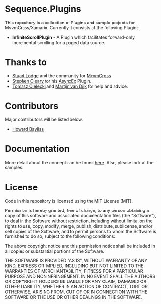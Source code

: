 Sequence.Plugins
==========

This repository is a collection of Plugins and sample projects for MvvmCross/Xamarin. Currently it consists of the following Plugins:

- **InfiniteScrollPlugin** - A Plugin which facilitates forward-only incremental scrolling for a paged data source.

Thanks to
=========

- [Stuart Lodge](https://twitter.com/slodge) and the community for [MvvmCross](https://github.com/MvvmCross/MvvmCross)
- [Stephen Cleary](https://twitter.com/astevecleary) for his [AsyncEx](https://github.com/StephenCleary/AsyncEx) Plugin.
- [Tomasz Cielecki](https://twitter.com/cheesebaron) and [Martijn van Dijk](https://twitter.com/mhvdijk) for help and advice.


Contributors 
============
Major contributors will be listed below.

- [Howard Bayliss](http://www.sequence.co.uk/blog/authors/howard-bayliss/)


Documentation
=============

More detail about the concept can be found [here](http://www.sequence.co.uk/blog/infinite-scrolling-using-mvvmcross-and-xamarin). Also, please look at the samples.

License
=======
Code in this repository is licensed using the MIT License (MIT).

Permission is hereby granted, free of charge, to any person obtaining a copy
of this software and associated documentation files (the "Software"), to deal
in the Software without restriction, including without limitation the rights
to use, copy, modify, merge, publish, distribute, sublicense, and/or sell
copies of the Software, and to permit persons to whom the Software is
furnished to do so, subject to the following conditions:

The above copyright notice and this permission notice shall be included in all
copies or substantial portions of the Software.

THE SOFTWARE IS PROVIDED "AS IS", WITHOUT WARRANTY OF ANY KIND, EXPRESS OR
IMPLIED, INCLUDING BUT NOT LIMITED TO THE WARRANTIES OF MERCHANTABILITY,
FITNESS FOR A PARTICULAR PURPOSE AND NONINFRINGEMENT. IN NO EVENT SHALL THE
AUTHORS OR COPYRIGHT HOLDERS BE LIABLE FOR ANY CLAIM, DAMAGES OR OTHER
LIABILITY, WHETHER IN AN ACTION OF CONTRACT, TORT OR OTHERWISE, ARISING FROM,
OUT OF OR IN CONNECTION WITH THE SOFTWARE OR THE USE OR OTHER DEALINGS IN THE
SOFTWARE.

